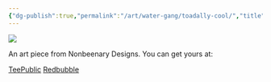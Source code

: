 ```yaml
---
{"dg-publish":true,"permalink":"/art/water-gang/toadally-cool/","title":"Toadally Cool","tags":["Art","Frogs"]}
---
```



![](https://baserow-media.ams3.digitaloceanspaces.com/user_files/lNV1A9GHnG5UGRVzFijKUz0vpstyL1Ni_7eaf447016e555dcbecf00e10bab2d363803e8213c356b29494e5e6b37dc2810.png)

An art piece from Nonbeenary Designs. You can get yours at:

[TeePublic]()
[Redbubble]()
